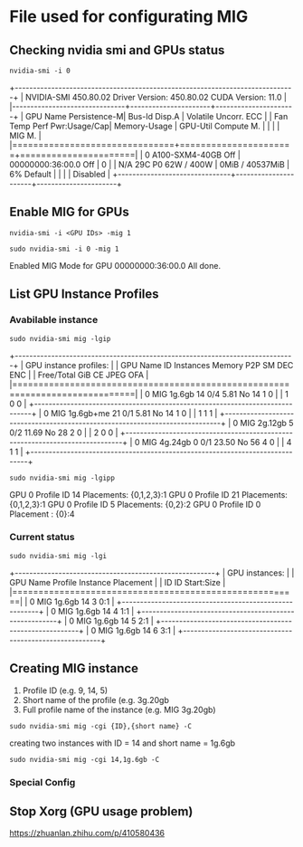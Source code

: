# File used for configurating MIG

## Checking nvidia smi and GPUs status
```
nvidia-smi -i 0
```
+-----------------------------------------------------------------------------+
| NVIDIA-SMI 450.80.02    Driver Version: 450.80.02    CUDA Version: 11.0     |
|-------------------------------+----------------------+----------------------+
| GPU  Name        Persistence-M| Bus-Id        Disp.A | Volatile Uncorr. ECC |
| Fan  Temp  Perf  Pwr:Usage/Cap|         Memory-Usage | GPU-Util  Compute M. |
|                               |                      |               MIG M. |
|===============================+======================+======================|
|   0  A100-SXM4-40GB      Off  | 00000000:36:00.0 Off |                    0 |
| N/A   29C    P0    62W / 400W |      0MiB / 40537MiB |      6%      Default |
|                               |                      |             Disabled |
+-------------------------------+----------------------+----------------------+

## Enable MIG for GPUs
```
nvidia-smi -i <GPU IDs> -mig 1
```
```
sudo nvidia-smi -i 0 -mig 1
```
Enabled MIG Mode for GPU 00000000:36:00.0
All done.

## List GPU Instance Profiles
### Avabilable instance
```
sudo nvidia-smi mig -lgip
```
+-----------------------------------------------------------------------------+
| GPU instance profiles:                                                      |
| GPU   Name             ID    Instances   Memory     P2P    SM    DEC   ENC  |
|                              Free/Total   GiB              CE    JPEG  OFA  |
|=============================================================================|
|   0  MIG 1g.6gb        14     0/4        5.81       No     14     1     0   |
|                                                             1     0     0   |
+-----------------------------------------------------------------------------+
|   0  MIG 1g.6gb+me     21     0/1        5.81       No     14     1     0   |
|                                                             1     1     1   |
+-----------------------------------------------------------------------------+
|   0  MIG 2g.12gb        5     0/2        11.69      No     28     2     0   |
|                                                             2     0     0   |
+-----------------------------------------------------------------------------+
|   0  MIG 4g.24gb        0     0/1        23.50      No     56     4     0   |
|                                                             4     1     1   |
+-----------------------------------------------------------------------------+
```
sudo nvidia-smi mig -lgipp
```
GPU  0 Profile ID 14 Placements: {0,1,2,3}:1
GPU  0 Profile ID 21 Placements: {0,1,2,3}:1
GPU  0 Profile ID  5 Placements: {0,2}:2
GPU  0 Profile ID  0 Placement : {0}:4

### Current status
```
sudo nvidia-smi mig -lgi
```
+-------------------------------------------------------+
| GPU instances:                                        |
| GPU   Name             Profile  Instance   Placement  |
|                          ID       ID       Start:Size |
|=======================================================|
|   0  MIG 1g.6gb          14        3          0:1     |
+-------------------------------------------------------+
|   0  MIG 1g.6gb          14        4          1:1     |
+-------------------------------------------------------+
|   0  MIG 1g.6gb          14        5          2:1     |
+-------------------------------------------------------+
|   0  MIG 1g.6gb          14        6          3:1     |
+-------------------------------------------------------+

## Creating MIG instance
1. Profile ID (e.g. 9, 14, 5)
2. Short name of the profile (e.g. 3g.20gb
3. Full profile name of the instance (e.g. MIG 3g.20gb)
```
sudo nvidia-smi mig -cgi {ID},{short name} -C
```
creating two instances with ID = 14 and short name = 1g.6gb
```
sudo nvidia-smi mig -cgi 14,1g.6gb -C
```

### Special Config
## Stop Xorg (GPU usage problem)
https://zhuanlan.zhihu.com/p/410580436
